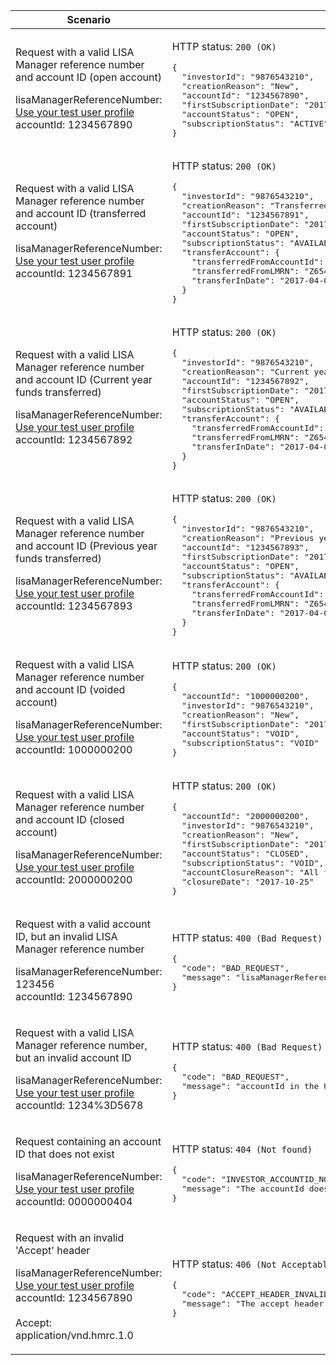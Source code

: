<table>
  <col width="40%">
  <col width="60%">
  <thead>
    <tr>
        <th>Scenario</th>
        <th>Response</th>
    </tr>
  </thead>
  <tbody>
    <tr>
      <td>
        <p>Request with a valid LISA Manager reference number and account ID (open account)</p>
        <p class="code--block">
          lisaManagerReferenceNumber: <a href="#testing">Use your test user profile</a><br>
          accountId: 1234567890
        </p>
      </td>
      <td>
        <p>HTTP status: <code class="code--slim">200 (OK)</code></p>
<pre class="code--block">
{
  "investorId": "9876543210",
  "creationReason": "New",
  "accountId": "1234567890",
  "firstSubscriptionDate": "2017-04-06",
  "accountStatus": "OPEN",
  "subscriptionStatus": "ACTIVE"
}
</pre>
      </td>
    </tr>
    <tr>
      <td>
        <p>Request with a valid LISA Manager reference number and account ID (transferred account)</p>
        <p class="code--block">
          lisaManagerReferenceNumber: <a href="#testing">Use your test user profile</a><br>
          accountId: 1234567891
        </p>
      </td>
      <td>
        <p>HTTP status: <code class="code--slim">200 (OK)</code></p>
<pre class="code--block">
{
  "investorId": "9876543210",
  "creationReason": "Transferred",
  "accountId": "1234567891",
  "firstSubscriptionDate": "2017-04-06",
  "accountStatus": "OPEN",
  "subscriptionStatus": "AVAILABLE",
  "transferAccount": {
    "transferredFromAccountId": "8765432100",
    "transferredFromLMRN": "Z654321",
    "transferInDate": "2017-04-06"
  }
}
</pre>
      </td>
    </tr>
    <tr>
      <td>
        <p>Request with a valid LISA Manager reference number and account ID (Current year funds transferred)</p>
        <p class="code--block">
          lisaManagerReferenceNumber: <a href="#testing">Use your test user profile</a><br>
          accountId: 1234567892
        </p>
      </td>
      <td>
        <p>HTTP status: <code class="code--slim">200 (OK)</code></p>
<pre class="code--block">
{
  "investorId": "9876543210",
  "creationReason": "Current year funds transferred",
  "accountId": "1234567892",
  "firstSubscriptionDate": "2017-04-06",
  "accountStatus": "OPEN",
  "subscriptionStatus": "AVAILABLE",
  "transferAccount": {
    "transferredFromAccountId": "8765432100",
    "transferredFromLMRN": "Z654321",
    "transferInDate": "2017-04-06"
  }
}
</pre>
      </td>
    </tr>
    <tr>
      <td>
        <p>Request with a valid LISA Manager reference number and account ID (Previous year funds transferred)</p>
        <p class="code--block">
          lisaManagerReferenceNumber: <a href="#testing">Use your test user profile</a><br>
          accountId: 1234567893
        </p>
      </td>
      <td>
        <p>HTTP status: <code class="code--slim">200 (OK)</code></p>
<pre class="code--block">
{
  "investorId": "9876543210",
  "creationReason": "Previous year funds transferred",
  "accountId": "1234567893",
  "firstSubscriptionDate": "2017-04-06",
  "accountStatus": "OPEN",
  "subscriptionStatus": "AVAILABLE",
  "transferAccount": {
    "transferredFromAccountId": "8765432100",
    "transferredFromLMRN": "Z654321",
    "transferInDate": "2017-04-06"
  }
}
</pre>
      </td>
    </tr>
    <tr>
      <td>
        <p>Request with a valid LISA Manager reference number and account ID (voided account)</p>
        <p class="code--block">
          lisaManagerReferenceNumber: <a href="#testing">Use your test user profile</a><br>
          accountId: 1000000200
        </p>
      </td>
      <td>
        <p>HTTP status: <code class="code--slim">200 (OK)</code></p>
<pre class="code--block">
{
  "accountId": "1000000200",
  "investorId": "9876543210",
  "creationReason": "New",
  "firstSubscriptionDate": "2017-04-06",
  "accountStatus": "VOID",
  "subscriptionStatus": "VOID"
}
</pre>
      </td>
    </tr>
    <tr>
      <td>
        <p>Request with a valid LISA Manager reference number and account ID (closed account)</p>
        <p class="code--block">
          lisaManagerReferenceNumber: <a href="#testing">Use your test user profile</a><br>
          accountId: 2000000200
        </p>
      </td>
      <td>
        <p>HTTP status: <code class="code--slim">200 (OK)</code></p>
<pre class="code--block">
{
  "accountId": "2000000200",
  "investorId": "9876543210",
  "creationReason": "New",
  "firstSubscriptionDate": "2017-04-06",
  "accountStatus": "CLOSED",
  "subscriptionStatus": "VOID",
  "accountClosureReason": "All funds withdrawn",
  "closureDate": "2017-10-25"
}
</pre>
      </td>
    </tr>
    <tr>
      <td>
        <p>Request with a valid account ID, but an invalid LISA Manager reference number</p>
        <p class="code--block">
          lisaManagerReferenceNumber: 123456<br>
          accountId: 1234567890
        </p>
      </td>
      <td>
        <p>HTTP status: <code class="code--slim">400 (Bad Request)</code></p>
<pre class="code--block">
{
  "code": "BAD_REQUEST",
  "message": "lisaManagerReferenceNumber in the URL is in the wrong format"
}
</pre>
      </td>
    </tr>
    <tr>
      <td>
        <p>Request with a valid LISA Manager reference number, but an invalid account ID</p>
        <p class="code--block">
          lisaManagerReferenceNumber: <a href="#testing">Use your test user profile</a><br>
          accountId: 1234%3D5678
        </p>
      </td>
      <td>
        <p>HTTP status: <code class="code--slim">400 (Bad Request)</code></p>
<pre class="code--block">
{
  "code": "BAD_REQUEST",
  "message": "accountId in the URL is in the wrong format"
}
</pre>
      </td>
    </tr>
    <tr>
        <td>
            <p>Request containing an account ID that does not exist</p>
            <p class="code--block">
                lisaManagerReferenceNumber: <a href="#testing">Use your test user profile</a><br>
                accountId: 0000000404
            </p>
        </td>
        <td>
          <p>HTTP status: <code class="code--slim">404 (Not found)</code></p>
<pre class="code--block">
{
  "code": "INVESTOR_ACCOUNTID_NOT_FOUND",
  "message": "The accountId does not match HMRC’s records"
}
</pre>
        </td>
    </tr>
    <tr>
      <td>
        <p>Request with an invalid 'Accept' header</p>
        <p class="code--block">
          lisaManagerReferenceNumber: <a href="#testing">Use your test user profile</a>
          <br>accountId: 1234567890<br>
          <br>
          Accept: application/vnd.hmrc.1.0
        </p>
      </td>
      <td>
        <p>HTTP status: <code class="code--slim">406 (Not Acceptable)</code></p>
<pre class="code--block">
{
  "code": "ACCEPT_HEADER_INVALID",
  "message": "The accept header is missing or invalid"
}
</pre>
      </td>
    </tr>
  </tbody>
</table>